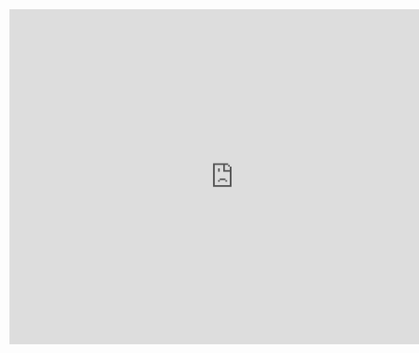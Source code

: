 <iframe src="https://calendar.google.com/calendar/embed?showPrint=0&amp;showTabs=0&amp;showCalendars=0&amp;mode=AGENDA&amp;height=600&amp;wkst=1&amp;bgcolor=%23ffffff&amp;src=k21e2u4oufia9jhst3ps80b1ig%40group.calendar.google.com&amp;color=%23711616&amp;ctz=America%2FLos_Angeles" style="border-width:0" width="800" height="600" frameborder="0" scrolling="no"></iframe>